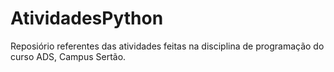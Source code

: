 # AtividadesPython
Reposiório referentes das atividades feitas na disciplina de programação do curso ADS, Campus Sertão.
